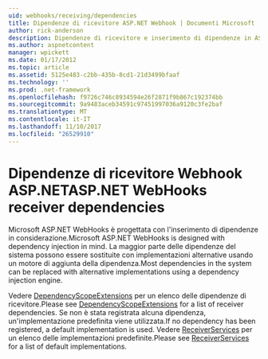 ```yaml
---
uid: webhooks/receiving/dependencies
title: Dipendenze di ricevitore ASP.NET Webhook | Documenti Microsoft
author: rick-anderson
description: Dipendenze di ricevitore e inserimento di dipendenze in ASP.NET Webhook.
ms.author: aspnetcontent
manager: wpickett
ms.date: 01/17/2012
ms.topic: article
ms.assetid: 5125e483-c2bb-435b-8cd1-21d3499bfaaf
ms.technology: ''
ms.prod: .net-framework
ms.openlocfilehash: f9726c746c8934594e26f2871f9b867c192374bb
ms.sourcegitcommit: 9a9483aceb34591c97451997036a9120c3fe2baf
ms.translationtype: MT
ms.contentlocale: it-IT
ms.lasthandoff: 11/10/2017
ms.locfileid: "26529910"
---
```

# <a name="aspnet-webhooks-receiver-dependencies"></a><span data-ttu-id="4da43-103">Dipendenze di ricevitore Webhook ASP.NET</span><span class="sxs-lookup"><span data-stu-id="4da43-103">ASP.NET WebHooks receiver dependencies</span></span>

<span data-ttu-id="4da43-104">Microsoft ASP.NET WebHooks è progettata con l'inserimento di dipendenze in considerazione.</span><span class="sxs-lookup"><span data-stu-id="4da43-104">Microsoft ASP.NET WebHooks is designed with dependency injection in mind.</span></span> <span data-ttu-id="4da43-105">La maggior parte delle dipendenze del sistema possono essere sostituite con implementazioni alternative usando un motore di aggiunta della dipendenza.</span><span class="sxs-lookup"><span data-stu-id="4da43-105">Most dependencies in the system can be replaced with alternative implementations using a dependency injection engine.</span></span>

<span data-ttu-id="4da43-106">Vedere [DependencyScopeExtensions](https://github.com/aspnet/WebHooks/blob/master/src/Microsoft.AspNet.WebHooks.Receivers/Extensions/DependencyScopeExtensions.cs) per un elenco delle dipendenze di ricevitore.</span><span class="sxs-lookup"><span data-stu-id="4da43-106">Please see [DependencyScopeExtensions](https://github.com/aspnet/WebHooks/blob/master/src/Microsoft.AspNet.WebHooks.Receivers/Extensions/DependencyScopeExtensions.cs) for a list of receiver dependencies.</span></span> <span data-ttu-id="4da43-107">Se non è stata registrata alcuna dipendenza, un'implementazione predefinita viene utilizzata.</span><span class="sxs-lookup"><span data-stu-id="4da43-107">If no dependency has been registered, a default implementation is used.</span></span> <span data-ttu-id="4da43-108">Vedere [ReceiverServices](https://github.com/aspnet/WebHooks/blob/master/src/Microsoft.AspNet.WebHooks.Receivers/Services/ReceiverServices.cs) per un elenco delle implementazioni predefinite.</span><span class="sxs-lookup"><span data-stu-id="4da43-108">Please see [ReceiverServices](https://github.com/aspnet/WebHooks/blob/master/src/Microsoft.AspNet.WebHooks.Receivers/Services/ReceiverServices.cs) for a list of default implementations.</span></span>
